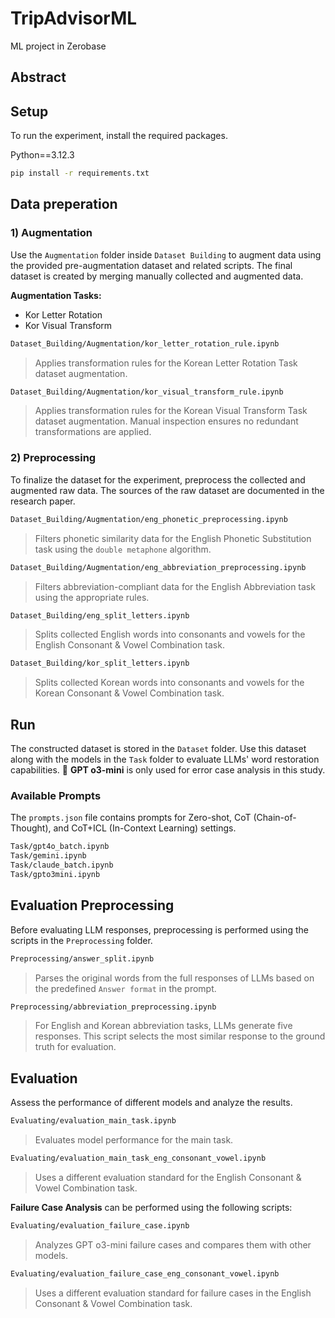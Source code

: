 # TripAdvisorML
ML project in Zerobase

## Abstract 

## Setup
To run the experiment, install the required packages.

Python==3.12.3 
```bash
pip install -r requirements.txt
```

## Data preperation
### 1) Augmentation
Use the `Augmentation` folder inside `Dataset Building` to augment data using the provided pre-augmentation dataset and related scripts. The final dataset is created by merging manually collected and augmented data.

**Augmentation Tasks:**
- Kor Letter Rotation
- Kor Visual Transform

```bash
Dataset_Building/Augmentation/kor_letter_rotation_rule.ipynb
```
> Applies transformation rules for the Korean Letter Rotation Task dataset augmentation.

```bash
Dataset_Building/Augmentation/kor_visual_transform_rule.ipynb
```
> Applies transformation rules for the Korean Visual Transform Task dataset augmentation. Manual inspection ensures no redundant transformations are applied.

### 2) Preprocessing
To finalize the dataset for the experiment, preprocess the collected and augmented raw data. The sources of the raw dataset are documented in the research paper.

```bash
Dataset_Building/Augmentation/eng_phonetic_preprocessing.ipynb
```
> Filters phonetic similarity data for the English Phonetic Substitution task using the `double metaphone` algorithm.

```bash
Dataset_Building/Augmentation/eng_abbreviation_preprocessing.ipynb
```
> Filters abbreviation-compliant data for the English Abbreviation task using the appropriate rules.

```bash
Dataset_Building/eng_split_letters.ipynb
```
> Splits collected English words into consonants and vowels for the English Consonant & Vowel Combination task.

```bash
Dataset_Building/kor_split_letters.ipynb
```
> Splits collected Korean words into consonants and vowels for the Korean Consonant & Vowel Combination task.


## Run
The constructed dataset is stored in the `Dataset` folder. Use this dataset along with the models in the `Task` folder to evaluate LLMs' word restoration capabilities.
📌 **GPT o3-mini** is only used for error case analysis in this study.

### Available Prompts
The `prompts.json` file contains prompts for Zero-shot, CoT (Chain-of-Thought), and CoT+ICL (In-Context Learning) settings.

```bash
Task/gpt4o_batch.ipynb
Task/gemini.ipynb
Task/claude_batch.ipynb
Task/gpto3mini.ipynb
```


## Evaluation Preprocessing
Before evaluating LLM responses, preprocessing is performed using the scripts in the `Preprocessing` folder.

```bash
Preprocessing/answer_split.ipynb
```
> Parses the original words from the full responses of LLMs based on the predefined `Answer format` in the prompt.

```bash
Preprocessing/abbreviation_preprocessing.ipynb
```
> For English and Korean abbreviation tasks, LLMs generate five responses. This script selects the most similar response to the ground truth for evaluation.


## Evaluation
Assess the performance of different models and analyze the results.

```bash
Evaluating/evaluation_main_task.ipynb
```
> Evaluates model performance for the main task.

```bash
Evaluating/evaluation_main_task_eng_consonant_vowel.ipynb
```
> Uses a different evaluation standard for the English Consonant & Vowel Combination task.

**Failure Case Analysis** can be performed using the following scripts:

```bash
Evaluating/evaluation_failure_case.ipynb
```
> Analyzes GPT o3-mini failure cases and compares them with other models.

```bash
Evaluating/evaluation_failure_case_eng_consonant_vowel.ipynb
```
> Uses a different evaluation standard for failure cases in the English Consonant & Vowel Combination task.
